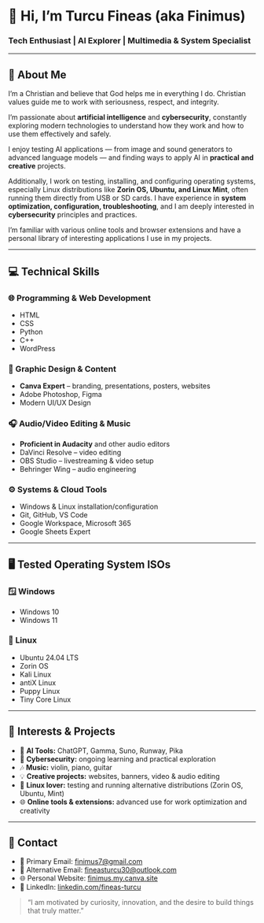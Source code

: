 # 👋 Hi, I’m Turcu Fineas (aka **Finimus**)  
### Tech Enthusiast | AI Explorer | Multimedia & System Specialist

---

## 🧠 About Me

I’m a Christian and believe that God helps me in everything I do. Christian values guide me to work with seriousness, respect, and integrity.

I’m passionate about **artificial intelligence** and **cybersecurity**, constantly exploring modern technologies to understand how they work and how to use them effectively and safely.

I enjoy testing AI applications — from image and sound generators to advanced language models — and finding ways to apply AI in **practical and creative** projects.

Additionally, I work on testing, installing, and configuring operating systems, especially Linux distributions like **Zorin OS, Ubuntu, and Linux Mint**, often running them directly from USB or SD cards. I have experience in **system optimization, configuration, troubleshooting**, and I am deeply interested in **cybersecurity** principles and practices.

I’m familiar with various online tools and browser extensions and have a personal library of interesting applications I use in my projects.

---

## 💻 Technical Skills

### 🌐 Programming & Web Development
- HTML  
- CSS  
- Python  
- C++  
- WordPress

### 🎨 Graphic Design & Content
- **Canva Expert** – branding, presentations, posters, websites  
- Adobe Photoshop, Figma  
- Modern UI/UX Design

### 🎧 Audio/Video Editing & Music
- **Proficient in Audacity** and other audio editors  
- DaVinci Resolve – video editing  
- OBS Studio – livestreaming & video setup  
- Behringer Wing – audio engineering

### ⚙️ Systems & Cloud Tools
- Windows & Linux installation/configuration  
- Git, GitHub, VS Code  
- Google Workspace, Microsoft 365  
- Google Sheets Expert

---

## 🖥️ Tested Operating System ISOs

### 🪟 Windows  
- Windows 10  
- Windows 11  

### 🐧 Linux  
- Ubuntu 24.04 LTS  
- Zorin OS  
- Kali Linux  
- antiX Linux  
- Puppy Linux  
- Tiny Core Linux  

---

## 🎯 Interests & Projects

- 🧠 **AI Tools:** ChatGPT, Gamma, Suno, Runway, Pika  
- 🔐 **Cybersecurity:** ongoing learning and practical exploration  
- 🎶 **Music:** violin, piano, guitar  
- 💡 **Creative projects:** websites, banners, video & audio editing  
- 🐧 **Linux lover:** testing and running alternative distributions (Zorin OS, Ubuntu, Mint)  
- 🌐 **Online tools & extensions:** advanced use for work optimization and creativity

---

## 🔗 Contact

- 📧 Primary Email: [finimus7@gmail.com](mailto:finimus7@gmail.com)  
- 📧 Alternative Email: [fineasturcu30@outlook.com](mailto:fineasturcu30@outlook.com)  
- 🌐 Personal Website: [finimus.my.canva.site](https://finimus.my.canva.site/)  
- 🔗 LinkedIn: [linkedin.com/fineas-turcu](https://www.linkedin.com/in/fineas-turcu-047a51333/?originalSubdomain=ro)  

> “I am motivated by curiosity, innovation, and the desire to build things that truly matter.”
